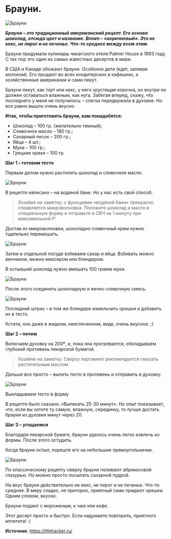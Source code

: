 # Брауни.

![Брауни](/images/Kulinar/Vipechka/brauni_001.jpg 'Брауни')

_**Брауни – это традиционный американский рецепт. Его основа шоколад, отсюда цвет и название. Brown – «коричневый». Это не кекс, не пирог и не печенье. Что-то среднее между всем этим.**_

Брауни придумали кулинары чикагского отеля Palmer House в 1893 году. С тех пор это один из самых известных десертов в мире.

В США и Канаде обожают брауни. Особенно дети (едят, запивая молоком). Его продают во всех кондитерских и кафешках, а хозяйственные американки и сами пекут.

Брауни пекут, как торт или кекс, у него хрустящая корочка, но внутри он должен оставаться влажным, как нуга. Забегая вперед, скажу, что последнего у меня не получилось – слегка передержала в духовке. Но все равно вышло очень вкусно.

**Итак, чтобы приготовить брауни, вам понадобятся:**

- Шоколад – 100 гр. (желательно темный);
- Сливочное масло – 180 гр.;
- Сахарный песок – 200 гр.;
- Яйца – 4 шт.;
- Мука – 100 гр.;
- Грецкие орехи – 100 гр.

**Шаг 1 – готовим тесто**

Первым делом нужно растопить шоколад и сливочное масло.

![Брауни](/images/Kulinar/Vipechka/brauni_002.jpg 'Брауни')

В рецепте написано – на водяной бане. Но у нас есть свой способ.

> Хозяйке на заметку: с функциями «водяной бани» прекрасно справляется микроволновка. Положите шоколад и масло в специальную форму и отправьте в СВЧ на 1 минуту при максимальной tº.

Достав из микроволновки, шоколадно-сливочный крем нужно тщательно перемешать.

![Брауни](/images/Kulinar/Vipechka/brauni_003.jpg 'Брауни')

Затем в отдельной посуде взбиваем сахар и яйца. Взбивать можно венчиком, можно миксером или блендером.

В остывший шоколад нужно вмешать 100 грамм муки.

![Брауни](/images/Kulinar/Vipechka/brauni_004.jpg 'Брауни')

После этого соединить шоколадную и яично-сливочную смесь.

![Брауни](/images/Kulinar/Vipechka/brauni_005.jpg 'Брауни')

Последний штрих – в том же блендере измельчить орешки и добавить их в тесто.

Кстати, оно даже в жидком, неиспеченном, виде, очень вкусное. ;)

**Шаг 2 – печем**

Включаем духовку на 200º, и, пока она прогревается, обкладываем глубокий противень пекарской бумагой.

> Хозяйке на заметку. Сверху пергамент рекомендуется смазать растительным маслом.

Дальше все просто – вылить тесто в противень и отправить в духовку.

![Брауни](/images/Kulinar/Vipechka/brauni_006.jpg 'Брауни')

Выкладываем тесто в форму

В рецепте было сказано: «Выпекать 25-30 минут». Но опыт показывает, что, если вы хотите ту самую, влажную, серединку, то лучше достать брауни из духовки минут через 20.

**Шаг 3 – угощаемся**

Благодаря пекарской бумаге, брауни удалось очень легко извлечь из формы. После этого остудить.

Когда брауни остыл, пореште его на небольшие прямоугольнички.

![Брауни](/images/Kulinar/Vipechka/brauni_007.jpg 'Брауни')

По классическому рецепту сверху брауни поливают абрикосовой глазурью. Но можно просто посыпать сахарной пудрой.

На вкус брауни действительно не кекс, не пирог и не печенье. Что-то среднее. В меру сладко, не приторно, приятный смак придают орешки. Одним словом, вкусно.

Брауни подают с мороженым, к чаю или кофе.

Этот десерт просто и быстро. Если надумаете повторить, приятного аппетита! :)

**Источник**: https://lifehacker.ru/
